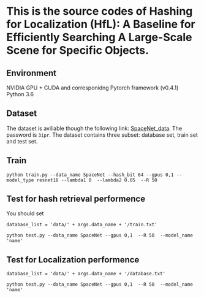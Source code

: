 # This is the source codes of Hashing for Localization (HfL): A Baseline for Efficiently Searching A Large-Scale Scene for Specific Objects.
## Environment
NVIDIA GPU + CUDA and corresponidng Pytorch framework (v0.4.1)<br>
Python 3.6
## Dataset
The dataset is aviliable though the following link: [SpaceNet_data](https://pan.baidu.com/s/1BIhuKppEJLQ6g3-Z4SOz6w). The password is `3ipr`. The dataset contains three subset: database set, train set and test set. 
## Train
```
python train.py --data_name SpaceNet --hash_bit 64 --gpus 0,1 --model_type resnet18 --lambda1 0  --lambda2 0.05  --R 50
```
## Test for hash retrieval performence
You should set
```
database_list = 'data/' + args.data_name + '/train.txt'

```
```
python test.py --data_name SpaceNet --gpus 0,1  --R 50  --model_name 'name' 
```
## Test for Localization performence
```
database_list = 'data/' + args.data_name + '/database.txt'
```
```
python test.py --data_name SpaceNet --gpus 0,1  --R 50  --model_name 'name' 
```
